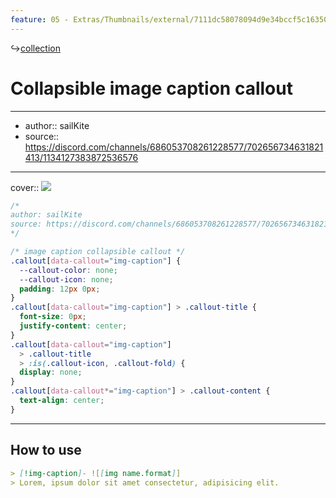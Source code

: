 ```yaml
---
feature: 05 - Extras/Thumbnails/external/7111dc58078094d9e34bccf5c163506c.gif
---
```

↪[collection](collection.md)

# Collapsible image caption callout

---

- author:: sailKite
- source:: https://discord.com/channels/686053708261228577/702656734631821413/1134127383872536576

---

cover:: ![](https://i.imgur.com/mquPDHu.gif)

```css
/*
author: sailKite
source: https://discord.com/channels/686053708261228577/702656734631821413/1134127383872536576
*/

/* image caption collapsible callout */
.callout[data-callout="img-caption"] {
  --callout-color: none;
  --callout-icon: none;
  padding: 12px 0px;
}
.callout[data-callout="img-caption"] > .callout-title {
  font-size: 0px;
  justify-content: center;
}
.callout[data-callout="img-caption"]
  > .callout-title
  > :is(.callout-icon, .callout-fold) {
  display: none;
}
.callout[data-callout*="img-caption"] > .callout-content {
  text-align: center;
}
```

---

## How to use

```md
> [!img-caption]- ![[img name.format]]
> Lorem, ipsum dolor sit amet consectetur, adipisicing elit.
```
